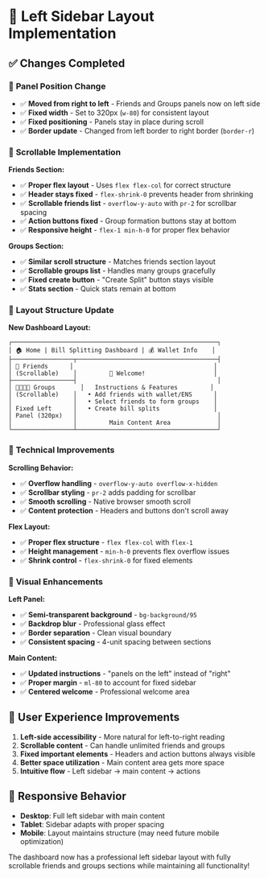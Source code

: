 # 📱 Left Sidebar Layout Implementation

## ✅ **Changes Completed**

### 🔄 **Panel Position Change**
- ✅ **Moved from right to left** - Friends and Groups panels now on left side
- ✅ **Fixed width** - Set to 320px (`w-80`) for consistent layout
- ✅ **Fixed positioning** - Panels stay in place during scroll
- ✅ **Border update** - Changed from left border to right border (`border-r`)

### 📜 **Scrollable Implementation**

**Friends Section:**
- ✅ **Proper flex layout** - Uses `flex flex-col` for correct structure
- ✅ **Header stays fixed** - `flex-shrink-0` prevents header from shrinking
- ✅ **Scrollable friends list** - `overflow-y-auto` with `pr-2` for scrollbar spacing
- ✅ **Action buttons fixed** - Group formation buttons stay at bottom
- ✅ **Responsive height** - `flex-1 min-h-0` for proper flex behavior

**Groups Section:**
- ✅ **Similar scroll structure** - Matches friends section layout
- ✅ **Scrollable groups list** - Handles many groups gracefully
- ✅ **Fixed create button** - "Create Split" button stays visible
- ✅ **Stats section** - Quick stats remain at bottom

### 🎯 **Layout Structure Update**

**New Dashboard Layout:**
```
┌─────────────────────────────────────────────────────────┐
│ 🏠 Home | Bill Splitting Dashboard | 💰 Wallet Info    │
├─────────────────┬───────────────────────────────────────┤
│ 👥 Friends      │                                       │
│ (Scrollable)    │         🎉 Welcome!                   │
├─────────────────┤                                       │
│ 👨‍👩‍👧‍👦 Groups       │   Instructions & Features         │
│ (Scrollable)    │   • Add friends with wallet/ENS      │
│                 │   • Select friends to form groups    │
│ Fixed Left      │   • Create bill splits               │
│ Panel (320px)   │                                       │
│                 │         Main Content Area             │
└─────────────────┴───────────────────────────────────────┘
```

### 📱 **Technical Improvements**

**Scrolling Behavior:**
- ✅ **Overflow handling** - `overflow-y-auto overflow-x-hidden`
- ✅ **Scrollbar styling** - `pr-2` adds padding for scrollbar
- ✅ **Smooth scrolling** - Native browser smooth scroll
- ✅ **Content protection** - Headers and buttons don't scroll away

**Flex Layout:**
- ✅ **Proper flex structure** - `flex flex-col` with `flex-1`
- ✅ **Height management** - `min-h-0` prevents flex overflow issues
- ✅ **Shrink control** - `flex-shrink-0` for fixed elements

### 🎨 **Visual Enhancements**

**Left Panel:**
- ✅ **Semi-transparent background** - `bg-background/95`
- ✅ **Backdrop blur** - Professional glass effect
- ✅ **Border separation** - Clean visual boundary
- ✅ **Consistent spacing** - 4-unit spacing between sections

**Main Content:**
- ✅ **Updated instructions** - "panels on the left" instead of "right"
- ✅ **Proper margin** - `ml-80` to account for fixed sidebar
- ✅ **Centered welcome** - Professional welcome area

## 🚀 **User Experience Improvements**

1. **Left-side accessibility** - More natural for left-to-right reading
2. **Scrollable content** - Can handle unlimited friends and groups
3. **Fixed important elements** - Headers and action buttons always visible
4. **Better space utilization** - Main content area gets more space
5. **Intuitive flow** - Left sidebar → main content → actions

## 📱 **Responsive Behavior**

- **Desktop**: Full left sidebar with main content
- **Tablet**: Sidebar adapts with proper spacing
- **Mobile**: Layout maintains structure (may need future mobile optimization)

The dashboard now has a professional left sidebar layout with fully scrollable friends and groups sections while maintaining all functionality!
